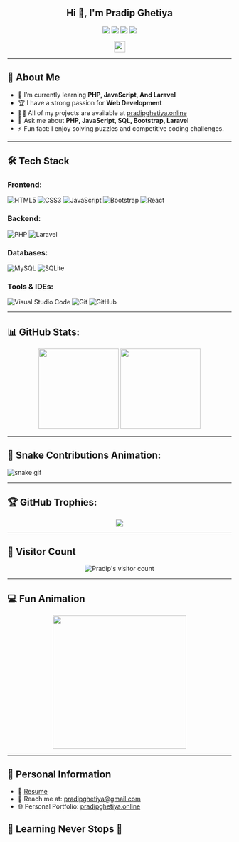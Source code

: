 <h2 align="center">Hi 👋, I'm Pradip Ghetiya</h2>

<p align="center">
  <a href="https://pradipghetiya.online"><img src="https://img.shields.io/badge/Portfolio-Visit-blue?style=for-the-badge"></a>
  <a href="mailto:pradipghetiya@gmail.com"><img src="https://img.shields.io/badge/Gmail-D14836?style=for-the-badge&logo=gmail&logoColor=white"></a>
  <a href="https://www.linkedin.com/in/pradip-ghetiya-69a75325a/"><img src="https://img.shields.io/badge/LinkedIn-0e76a8?style=for-the-badge&logo=linkedin&logoColor=white"></a>
  <a href="https://instagram.com/pradip_ghetiya_94"><img src="https://img.shields.io/badge/Instagram-E4405F?style=for-the-badge&logo=instagram&logoColor=white"></a>
</p>

<p align="center">
  <img src="https://media.giphy.com/media/hvRJCLFzcasrR4ia7z/giphy.gif" width="25"/>
</p>

---

## 🚀 About Me

- 🌱 I’m currently learning **PHP, JavaScript, And Laravel**
- 🏆 I have a strong passion for **Web Development**
- 👨‍💻 All of my projects are available at [pradipghetiya.online](https://pradipghetiya.online)
- 💬 Ask me about **PHP, JavaScript, SQL, Bootstrap, Laravel**
- ⚡ Fun fact: I enjoy solving puzzles and competitive coding challenges.

---

## 🛠 Tech Stack

### Frontend:
![HTML5](https://img.shields.io/badge/-HTML5-E34F26?style=flat&logo=html5&logoColor=white)
![CSS3](https://img.shields.io/badge/-CSS3-1572B6?style=flat&logo=css3&logoColor=white)
![JavaScript](https://img.shields.io/badge/-JavaScript-F7DF1E?style=flat&logo=javascript&logoColor=black)
![Bootstrap](https://img.shields.io/badge/-Bootstrap-563D7C?style=flat&logo=bootstrap&logoColor=white)
![React](https://img.shields.io/badge/-React-61DAFB?style=flat&logo=react&logoColor=white)

### Backend:
![PHP](https://img.shields.io/badge/-PHP-777BB4?style=flat&logo=php&logoColor=white)
![Laravel](https://img.shields.io/badge/-Laravel-FF2D20?style=flat&logo=laravel&logoColor=white)

### Databases:
![MySQL](https://img.shields.io/badge/-MySQL-005C84?style=flat&logo=mysql&logoColor=white)
![SQLite](https://img.shields.io/badge/-SQLite-003B57?style=flat&logo=sqlite&logoColor=white)

### Tools & IDEs:
![Visual Studio Code](https://img.shields.io/badge/-Visual%20Studio%20Code-007ACC?style=flat&logo=visual-studio-code&logoColor=white)
![Git](https://img.shields.io/badge/-Git-F05032?style=flat&logo=git&logoColor=white)
![GitHub](https://img.shields.io/badge/-GitHub-181717?style=flat&logo=github)

---

## 📊 GitHub Stats:
<p align="center">
  <img height="180em" src="https://github-readme-stats.vercel.app/api?username=pradipghetiya&show_icons=true&hide_border=true&theme=radical">
  <img height="180em" src="https://github-readme-stats.vercel.app/api/top-langs/?username=pradipghetiya&layout=compact&theme=radical">
</p>

---

## 🐍 Snake Contributions Animation:
![snake gif](https://github.com/your-user-name/your-user-name/blob/output/github-contribution-grid-snake.gif)

---


## 🏆 GitHub Trophies:
<p align="center">
  <img src="https://github-profile-trophy.vercel.app/?username=pradipghetiya&theme=radical&no-frame=true&margin-w=15">
</p>

---

## 👀 Visitor Count
<p align="center">
  <img src="https://profile-counter.glitch.me/{pradipghetiya}/count.svg" alt="Pradip's visitor count">
</p>

---

## 💻 Fun Animation
<p align="center">
  <img src="https://media.giphy.com/media/M9gbBd9nbDrOTu1Mqx/giphy.gif" width="300">
</p>

---

## 📜 Personal Information
- 🔗 [Resume](https://pradipghetiya.vercel.app/pradip-ghetiya-69a75325a)
- 📧 Reach me at: pradipghetiya@gmail.com
- 🌐 Personal Portfolio: [pradipghetiya.online](https://pradipghetiya.online)

## 🌱 Learning Never Stops 🚀
